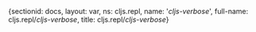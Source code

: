 {sectionid: docs, layout: var, ns: cljs.repl, name: '*cljs-verbose*', full-name: cljs.repl/*cljs-verbose*,
  title: cljs.repl/*cljs-verbose*}
